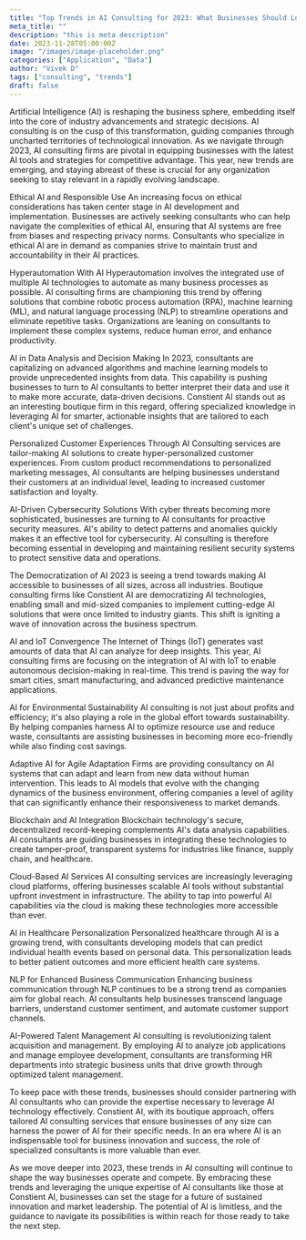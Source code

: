 ```yaml
---
title: "Top Trends in AI Consulting for 2023: What Businesses Should Look For"
meta_title: ""
description: "this is meta description"
date: 2023-11-28T05:00:00Z
image: "/images/image-placeholder.png"
categories: ["Application", "Data"]
author: "Vivek D"
tags: ["consulting", "trends"]
draft: false
---
```


Artificial Intelligence (AI) is reshaping the business sphere, embedding itself into the core of industry advancements and strategic decisions. AI consulting is on the cusp of this transformation, guiding companies through uncharted territories of technological innovation. As we navigate through 2023, AI consulting firms are pivotal in equipping businesses with the latest AI tools and strategies for competitive advantage. This year, new trends are emerging, and staying abreast of these is crucial for any organization seeking to stay relevant in a rapidly evolving landscape.

Ethical AI and Responsible Use
An increasing focus on ethical considerations has taken center stage in AI development and implementation. Businesses are actively seeking consultants who can help navigate the complexities of ethical AI, ensuring that AI systems are free from biases and respecting privacy norms. Consultants who specialize in ethical AI are in demand as companies strive to maintain trust and accountability in their AI practices.

Hyperautomation With AI
Hyperautomation involves the integrated use of multiple AI technologies to automate as many business processes as possible. AI consulting firms are championing this trend by offering solutions that combine robotic process automation (RPA), machine learning (ML), and natural language processing (NLP) to streamline operations and eliminate repetitive tasks. Organizations are leaning on consultants to implement these complex systems, reduce human error, and enhance productivity.

AI in Data Analysis and Decision Making
In 2023, consultants are capitalizing on advanced algorithms and machine learning models to provide unprecedented insights from data. This capability is pushing businesses to turn to AI consultants to better interpret their data and use it to make more accurate, data-driven decisions. Constient AI stands out as an interesting boutique firm in this regard, offering specialized knowledge in leveraging AI for smarter, actionable insights that are tailored to each client's unique set of challenges.

Personalized Customer Experiences Through AI
Consulting services are tailor-making AI solutions to create hyper-personalized customer experiences. From custom product recommendations to personalized marketing messages, AI consultants are helping businesses understand their customers at an individual level, leading to increased customer satisfaction and loyalty.

AI-Driven Cybersecurity Solutions
With cyber threats becoming more sophisticated, businesses are turning to AI consultants for proactive security measures. AI's ability to detect patterns and anomalies quickly makes it an effective tool for cybersecurity. AI consulting is therefore becoming essential in developing and maintaining resilient security systems to protect sensitive data and operations.

The Democratization of AI
2023 is seeing a trend towards making AI accessible to businesses of all sizes, across all industries. Boutique consulting firms like Constient AI are democratizing AI technologies, enabling small and mid-sized companies to implement cutting-edge AI solutions that were once limited to industry giants. This shift is igniting a wave of innovation across the business spectrum.

AI and IoT Convergence
The Internet of Things (IoT) generates vast amounts of data that AI can analyze for deep insights. This year, AI consulting firms are focusing on the integration of AI with IoT to enable autonomous decision-making in real-time. This trend is paving the way for smart cities, smart manufacturing, and advanced predictive maintenance applications.

AI for Environmental Sustainability
AI consulting is not just about profits and efficiency; it's also playing a role in the global effort towards sustainability. By helping companies harness AI to optimize resource use and reduce waste, consultants are assisting businesses in becoming more eco-friendly while also finding cost savings.

Adaptive AI for Agile Adaptation
Firms are providing consultancy on AI systems that can adapt and learn from new data without human intervention. This leads to AI models that evolve with the changing dynamics of the business environment, offering companies a level of agility that can significantly enhance their responsiveness to market demands.

Blockchain and AI Integration
Blockchain technology's secure, decentralized record-keeping complements AI's data analysis capabilities. AI consultants are guiding businesses in integrating these technologies to create tamper-proof, transparent systems for industries like finance, supply chain, and healthcare.

Cloud-Based AI Services
AI consulting services are increasingly leveraging cloud platforms, offering businesses scalable AI tools without substantial upfront investment in infrastructure. The ability to tap into powerful AI capabilities via the cloud is making these technologies more accessible than ever.

AI in Healthcare Personalization
Personalized healthcare through AI is a growing trend, with consultants developing models that can predict individual health events based on personal data. This personalization leads to better patient outcomes and more efficient health care systems.

NLP for Enhanced Business Communication
Enhancing business communication through NLP continues to be a strong trend as companies aim for global reach. AI consultants help businesses transcend language barriers, understand customer sentiment, and automate customer support channels.

AI-Powered Talent Management
AI consulting is revolutionizing talent acquisition and management. By employing AI to analyze job applications and manage employee development, consultants are transforming HR departments into strategic business units that drive growth through optimized talent management.

To keep pace with these trends, businesses should consider partnering with AI consultants who can provide the expertise necessary to leverage AI technology effectively. Constient AI, with its boutique approach, offers tailored AI consulting services that ensure businesses of any size can harness the power of AI for their specific needs. In an era where AI is an indispensable tool for business innovation and success, the role of specialized consultants is more valuable than ever.

As we move deeper into 2023, these trends in AI consulting will continue to shape the way businesses operate and compete. By embracing these trends and leveraging the unique expertise of AI consultants like those at Constient AI, businesses can set the stage for a future of sustained innovation and market leadership. The potential of AI is limitless, and the guidance to navigate its possibilities is within reach for those ready to take the next step.



